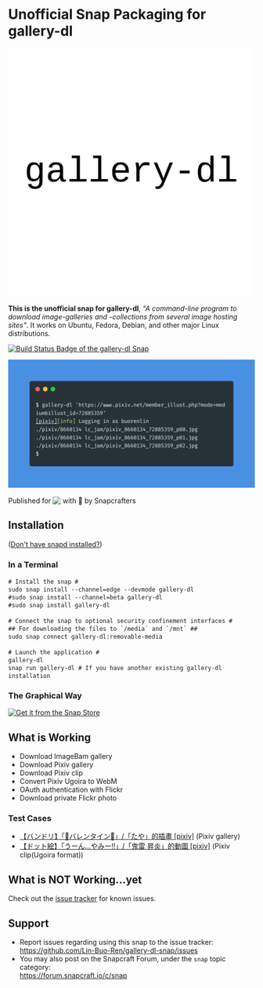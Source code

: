 # Unofficial Snap Packaging for gallery-dl
<!--
	Use the Staticaly service for easy access to in-repo pictures:
	https://www.staticaly.com/
-->
![(Placeholder) Icon of gallery-dl](gui/placeholder-brand.svg "(Placeholder) Icon of gallery-dl")

**This is the unofficial snap for gallery-dl**, *"A command-line program to download image-galleries and -collections from several image hosting sites"*. It works on Ubuntu, Fedora, Debian, and other major Linux distributions.

[![Build Status Badge of the `gallery-dl` Snap](https://build.snapcraft.io/badge/Lin-Buo-Ren/gallery-dl-snap.svg "Build Status of the `gallery-dl` snap")](https://build.snapcraft.io/user/Lin-Buo-Ren/gallery-dl-snap)

![Screenshot of the Snapped Application](local/screenshots/download-pixiv.png "Screenshot of the Snapped Application")

Published for <img src="http://anything.codes/slack-emoji-for-techies/emoji/tux.png" align="top" width="24" /> with 💝 by Snapcrafters

## Installation
([Don't have snapd installed?](https://snapcraft.io/docs/core/install))

### In a Terminal
    # Install the snap #
    sudo snap install --channel=edge --devmode gallery-dl
    #sudo snap install --channel=beta gallery-dl
    #sudo snap install gallery-dl
    
    # Connect the snap to optional security confinement interfaces #
    ## For downloading the files to `/media` and `/mnt` ##
    sudo snap connect gallery-dl:removable-media
    
    # Launch the application #
    gallery-dl
    snap run gallery-dl # If you have another existing gallery-dl installation

### The Graphical Way
[![Get it from the Snap Store](https://snapcraft.io/static/images/badges/en/snap-store-black.svg)](https://snapcraft.io/gallery-dl)

## What is Working
* Download ImageBam gallery
* Download Pixiv gallery
* Download Pixiv clip
* Convert Pixiv Ugoira to WebM
* OAuth authentication with Flickr
* Download private Flickr photo

### Test Cases
* [【バンドリ】「💙バレンタイン💖」/「たや」的插畫 [pixiv]](https://www.pixiv.net/member_illust.php?mode=medium&illust_id=73280679) (Pixiv gallery)
* [【ドット絵】「うーん...やみー!!」/「鬼雷 昇炎」的動圖 [pixiv]](https://www.pixiv.net/member_illust.php?mode=medium&illust_id=73280348) (Pixiv clip(Ugoira format))

## What is NOT Working...yet 
Check out the [issue tracker](https://github.com/Lin-Buo-Ren/gallery-dl-snap/issues) for known issues.

## Support
* Report issues regarding using this snap to the issue tracker:  
  <https://github.com/Lin-Buo-Ren/gallery-dl-snap/issues>
* You may also post on the Snapcraft Forum, under the `snap` topic category:  
  <https://forum.snapcraft.io/c/snap>
